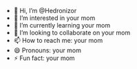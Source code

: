 - 👋 Hi, I’m @Hedronizor
- 👀 I’m interested in your mom
- 🌱 I’m currently learning your mom
- 💞️ I’m looking to collaborate on your mom
- 📫 How to reach me: your mom
- 😄 Pronouns: your mom
- ⚡ Fun fact: your mom

<!---
Hedronizor/Hedronizor is a ✨ special ✨ repository because its `README.md` (this file) appears on your GitHub profile.
You can click the Preview link to take a look at your changes.
--->
